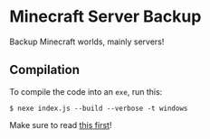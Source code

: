 # Minecraft Server Backup

Backup Minecraft worlds, mainly servers!

## Compilation

To compile the code into an `exe`, run this:

```
$ nexe index.js --build --verbose -t windows
```

Make sure to read [this first](https://github.com/nexe/nexe/issues/799#issuecomment-932149683)!
